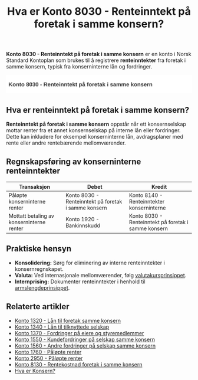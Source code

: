 ﻿---
title: "Hva er Konto 8030 - Renteinntekt på foretak i samme konsern?"
seoTitle: "8030-renteinntekt-pa-foretak-i-samme-konsern"
description: '**Konto 8030 - Renteinntekt på foretak i samme konsern** er en konto i Norsk Standard Kontoplan som brukes til å registrere **renteinntekter** fra foretak i s...'
---

**Konto 8030 - Renteinntekt på foretak i samme konsern** er en konto i Norsk Standard Kontoplan som brukes til å registrere **renteinntekter** fra foretak i samme konsern, typisk fra konserninterne lån og fordringer.

![Illustrasjon av konto 8030 Renteinntekt på foretak i samme konsern](8030-renteinntekt-pa-foretak-i-samme-konsern-image.svg)

## Hva er renteinntekt på foretak i samme konsern?

**Renteinntekt på foretak i samme konsern** oppstår når ett konsernselskap mottar renter fra et annet konsernselskap på interne lån eller fordringer. Dette kan inkludere for eksempel konserninterne lån, avdragsplaner med rente eller andre rentebærende mellomværender.

## Regnskapsføring av konserninterne renteinntekter

| Transaksjon                                              | Debet                                                       | Kredit                                    |
|----------------------------------------------------------|-------------------------------------------------------------|-------------------------------------------|
| Påløpte konserninterne renter                            | Konto 8030 - Renteinntekt på foretak i samme konsern        | Konto 8140 - Renteinntekter konserninterne |
| Mottatt betaling av konserninterne renter                | Konto 1920 - Bankinnskudd                                   | Konto 8030 - Renteinntekt på foretak i samme konsern |

## Praktiske hensyn

* **Konsolidering:** Sørg for eliminering av interne renteinntekter i konsernregnskapet.
* **Valuta:** Ved internasjonale mellomværender, følg [valutakursprinsippet](/blogs/regnskap/hva-er-valutakurs "Hva er Valutakurs? Prinsipper for valutahåndtering i regnskap").
* **Internprising:** Dokumenter renteinntekter i henhold til [armslengdeprinsippet](/blogs/regnskap/hva-er-internprising "Hva er Internprising? Retningslinjer for konserninternt salg").

## Relaterte artikler

* [Konto 1320 - Lån til foretak samme konsern](/blogs/kontoplan/1320-lan-til-foretak-samme-konsern "Konto 1320 - Lån til foretak samme konsern")
* [Konto 1340 - Lån til tilknyttede selskap](/blogs/kontoplan/1340-lan-til-tilknyttede-selskap "Konto 1340 - Lån til tilknyttede selskap")
* [Konto 1370 - Fordringer på eiere og styremedlemmer](/blogs/kontoplan/1370-fordringer-pa-eiere-og-styremedlemmer "Konto 1370 - Fordringer på eiere og styremedlemmer")
* [Konto 1550 - Kundefordringer på selskap samme konsern](/blogs/kontoplan/1550-kundefordringer-pa-selskap-samme-konsern "Konto 1550 - Kundefordringer på selskap samme konsern")
* [Konto 1560 - Andre fordringer på selskap samme konsern](/blogs/kontoplan/1560-andre-fordringer-pa-selskap-samme-konsern "Konto 1560 - Andre fordringer på selskap samme konsern")
* [Konto 1760 - Påløpte renter](/blogs/kontoplan/1760-palopte-renter "Konto 1760 - Påløpte renter: Regnskapsføring av påløpte renteutgifter")
* [Konto 2950 - Påløpte renter](/blogs/kontoplan/2950-palopte-renter "Konto 2950 - Påløpte renter: Regnskapsføring av påløpte renteutgifter")
* [Konto 8130 - Rentekostnad foretak i samme konsern](/blogs/kontoplan/8130-rentekostnad-foretak-i-samme-konsern "Konto 8130 - Rentekostnad foretak i samme konsern")
* [Hva er Konsern?](/blogs/regnskap/hva-er-konsern "Hva er Konsern? Komplett Guide til Konsernstrukturer og Konsernregnskap")






